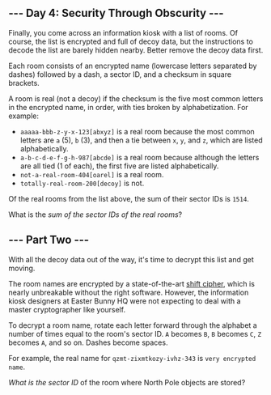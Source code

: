 ## --- Day 4: Security Through Obscurity ---

Finally, you come across an information kiosk with a list of rooms. Of course, the list is encrypted and full of decoy data, but the instructions to decode the list are barely hidden nearby. Better remove the decoy data first.

Each room consists of an encrypted name (lowercase letters separated by dashes) followed by a dash, a sector ID, and a checksum in square brackets.

A room is real (not a decoy) if the checksum is the five most common letters in the encrypted name, in order, with ties broken by alphabetization. For example:

*   `` aaaaa-bbb-z-y-x-123[abxyz] `` is a real room because the most common letters are `` a `` (5), `` b `` (3), and then a tie between `` x ``, `` y ``, and `` z ``, which are listed alphabetically.
*   `` a-b-c-d-e-f-g-h-987[abcde] `` is a real room because although the letters are all tied (1 of each), the first five are listed alphabetically.
*   `` not-a-real-room-404[oarel] `` is a real room.
*   `` totally-real-room-200[decoy] `` is not.

Of the real rooms from the list above, the sum of their sector IDs is `` 1514 ``.

What is the _sum of the sector IDs of the real rooms_?

## --- Part Two ---

With all the decoy data out of the way, it's time to decrypt this list and get moving.

The room names are encrypted by a state-of-the-art [shift cipher](https://en.wikipedia.org/wiki/Caesar_cipher), which is nearly unbreakable without <span title="...or, like, half of a napkin.">the right software</span>. However, the information kiosk designers at Easter Bunny HQ were not expecting to deal with a master cryptographer like yourself.

To decrypt a room name, rotate each letter forward through the alphabet a number of times equal to the room's sector ID. `` A `` becomes `` B ``, `` B `` becomes `` C ``, `` Z `` becomes `` A ``, and so on. Dashes become spaces.

For example, the real name for `` qzmt-zixmtkozy-ivhz-343 `` is `` very encrypted name ``.

_What is the sector ID_ of the room where North Pole objects are stored?